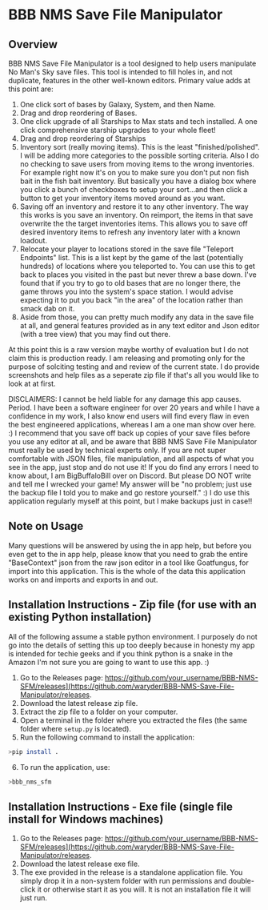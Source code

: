 # BBB NMS Save File Manipulator

## Overview
BBB NMS Save File Manipulator is a tool designed to help users manipulate No Man's Sky save files. This tool is intended to fill holes in, and not duplicate, features in the other well-known editors. Primary value adds at this point are:

1) One click sort of bases by Galaxy, System, and then Name.
2) Drag and drop reordering of Bases.
3) One click upgrade of all Starships to Max stats and tech installed. A one click comprehensive starship upgrades to your whole fleet! 
4) Drag and drop reordering of Starships
5) Inventory sort (really moving items). This is the least "finished/polished". I will be adding more categories to the possible sorting criteria. Also I do no checking to save users from moving items to the wrong inventories. For example right now it's on you to make sure you don't put non fish bait in the fish bait inventory. But basically you have a dialog box where you click a bunch of checkboxes to setup your sort...and then click a button to get your inventory items moved around as you want.
6) Saving off an inventory and restore it to any other inventory. The way this works is you save an inventory. On reimport, the items in that save overwrite the the target inventories items. This allows you to save off desired inventory items to refresh any inventory later with a known loadout.
7) Relocate your player to locations stored in the save file "Teleport Endpoints" list. This is a list kept by the game of the last (potentially hundreds) of locations where you teleported to. You can use this to get back to places you visited in the past but never threw a base down. I've found that if you try to go to old bases that are no longer there, the game throws you into the system's space station. I would advise expecting it to put you back "in the area" of the location rather than smack dab on it.
8) Aside from those, you can pretty much modify any data in the save file at all, and general features provided as in any text editor and Json editor (with a tree view) that you may find out there.

At this point this is a raw version maybe worthy of evaluation but I do not claim this is production ready. I am releasing and promoting only for the purpose of solciting testing and and review of the current state. I do provide screenshots and help files as a seperate zip file if that's all you would like to look at at first.

DISCLAIMERS: I cannot be held liable for any damage this app causes. Period. I have been a software engineer for over 20 years and while I have a confidence in my work, 
				I also know end users will find every flaw in even the best engineered applications, whereas I am a one man show over here. :) I recommend that you save off back up copies 
				of your save files before you use any editor at all, and be aware that BBB NMS Save File Manipulator must really be used by technical experts only. If you are not super 
				comfortable with JSON files, file manipulation, and all aspects of what you see in the app, just stop and do not use it! If you do find any errors I need to know about, 
				I am BigBuffaloBill over on Discord. But please DO NOT write and tell me I wrecked your game! My answer will be "no problem; just use the backup file I told you to make
				and go restore yourself." :) I do use this application regularly myself at this point, but I make backups just in case!!
				

## Note on Usage

Many questions will be answered by using the in app help, but before you even get to the in app help, please know that you need to grab the entire "BaseContext" json from the raw json editor in a tool like Goatfungus, for import into this application. This is the whole of the data this application works on and imports and exports in and out.

## Installation Instructions - Zip file (for use with an existing Python installation)

All of the following assume a stable python environment. I purposely do not go into the details of setting this up too deeply because in honesty my app is intended for techie geeks and if you think python is a snake in the Amazon I'm not sure you are going to want to use this app. :)

1. Go to the Releases page: https://github.com/your_username/BBB-NMS-SFM/releases](https://github.com/waryder/BBB-NMS-Save-File-Manipulator/releases. 
2. Download the latest release zip file.
3. Extract the zip file to a folder on your computer.
4. Open a terminal in the folder where you extracted the files (the same folder where `setup.py` is located).
5. Run the following command to install the application:
```bash
>pip install .
```
6. To run the application, use:
```bash
>bbb_nms_sfm
```

## Installation Instructions - Exe file (single file install for Windows machines)

1. Go to the Releases page: https://github.com/your_username/BBB-NMS-SFM/releases](https://github.com/waryder/BBB-NMS-Save-File-Manipulator/releases.
2. Download the latest release exe file.
3. The exe provided in the release is a standalone application file. You simply drop it in a non-system folder with run permissions and double-click it or otherwise start it as you will. It is not an installation file it will just run.


